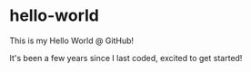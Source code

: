 # hello-world
This is my Hello World @ GitHub!

It's been a few years since I last coded, excited to get started!
